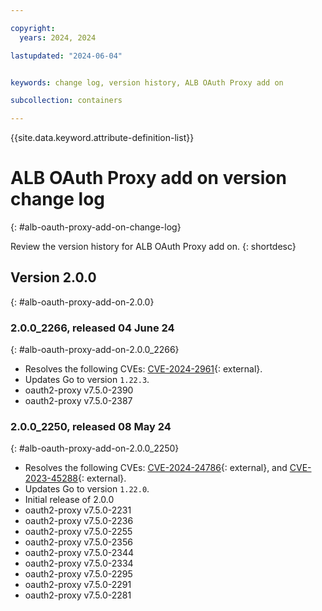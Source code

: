 ```yaml
---

copyright:
  years: 2024, 2024

lastupdated: "2024-06-04"


keywords: change log, version history, ALB OAuth Proxy add on

subcollection: containers

---
```


{{site.data.keyword.attribute-definition-list}}

# ALB OAuth Proxy add on version change log
{: #alb-oauth-proxy-add-on-change-log}

Review the version history for ALB OAuth Proxy add on.
{: shortdesc}


## Version 2.0.0
{: #alb-oauth-proxy-add-on-2.0.0}


### 2.0.0_2266, released 04 June 24
{: #alb-oauth-proxy-add-on-2.0.0_2266}

- Resolves the following CVEs: [CVE-2024-2961](https://nvd.nist.gov/vuln/detail/CVE-2024-2961){: external}.
- Updates Go to version `1.22.3`.
- oauth2-proxy v7.5.0-2390
- oauth2-proxy v7.5.0-2387

### 2.0.0_2250, released 08 May 24
{: #alb-oauth-proxy-add-on-2.0.0_2250}

- Resolves the following CVEs: [CVE-2024-24786](https://nvd.nist.gov/vuln/detail/CVE-2024-24786){: external}, and [CVE-2023-45288](https://nvd.nist.gov/vuln/detail/CVE-2023-45288){: external}.
- Updates Go to version `1.22.0`.
- Initial release of 2.0.0
- oauth2-proxy v7.5.0-2231
- oauth2-proxy v7.5.0-2236
- oauth2-proxy v7.5.0-2255
- oauth2-proxy v7.5.0-2356
- oauth2-proxy v7.5.0-2344
- oauth2-proxy v7.5.0-2334
- oauth2-proxy v7.5.0-2295
- oauth2-proxy v7.5.0-2291
- oauth2-proxy v7.5.0-2281



